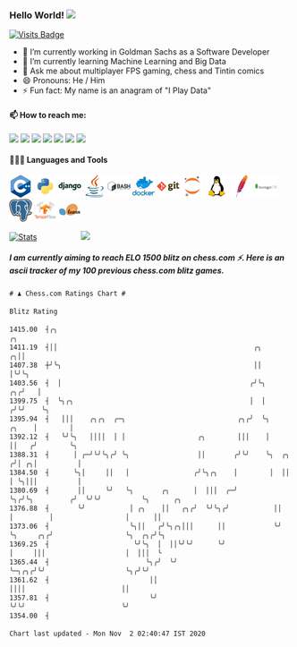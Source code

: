   ### Hello World!  <img src="https://github.com/sciencepal/sciencepal/blob/master/assets/Hi.gif" width="29px">
  [![Visits Badge](https://badges.pufler.dev/visits/sciencepal/sciencepal)](https://badges.pufler.dev/visits/sciencepal/sciencepal)
  
  - 🔭 I’m currently working in Goldman Sachs as a Software Developer
  - 🌱 I’m currently learning Machine Learning and Big Data
  - 💬 Ask me about multiplayer FPS gaming, chess and Tintin comics
  - 😄 Pronouns: He / Him
  - ⚡ Fun fact: My name is an anagram of "I Play Data"
  
  #### 📫 How to reach me:   
  [<img src="https://upload.wikimedia.org/wikipedia/commons/8/83/Steam_icon_logo.svg" width="3.5%"/>](https://steamcommunity.com/id/mongocds/)
  [<img src="https://github.com/sciencepal/sciencepal/blob/master/assets/discord-round.svg" width="3.5%"/>](https://discord.gg/MnUUbHe)
  [<img src="https://img.icons8.com/color/48/000000/twitter.png" width="3.5%"/>](https://twitter.com/sciencepal)
  [<img src="https://img.icons8.com/color/48/000000/linkedin.png" width="3.5%"/>](https://www.linkedin.com/in/adityapal1/)
  [<img src="https://img.icons8.com/fluent/48/000000/facebook-new.png" width="3.5%"/>](https://www.facebook.com/sciencepal/)
  [<img src="https://img.icons8.com/fluent/48/000000/instagram-new.png" width="3.5%"/>](https://www.instagram.com/aditya_sciencepal/)
  <a href="mailto:aditya.pal.science@gmail.com"> <img src="https://img.icons8.com/fluent/48/000000/gmail.png" width="3.5%"/> </a>
  
  #### 👨🏻‍💻 Languages and Tools <br />
  <code><img height="40" src="https://raw.githubusercontent.com/github/explore/80688e429a7d4ef2fca1e82350fe8e3517d3494d/topics/cpp/cpp.png"></code>
  <code><img height="40" src="https://raw.githubusercontent.com/github/explore/80688e429a7d4ef2fca1e82350fe8e3517d3494d/topics/python/python.png"></code>
  <code><img height="40" src="https://raw.githubusercontent.com/github/explore/80688e429a7d4ef2fca1e82350fe8e3517d3494d/topics/django/django.png"></code>
  <code><img height="40" src="https://raw.githubusercontent.com/github/explore/80688e429a7d4ef2fca1e82350fe8e3517d3494d/topics/java/java.png"></code>
  <code><img height="40" src="https://raw.githubusercontent.com/github/explore/80688e429a7d4ef2fca1e82350fe8e3517d3494d/topics/bash/bash.png"></code>
  <code><img height="40" src="https://raw.githubusercontent.com/github/explore/80688e429a7d4ef2fca1e82350fe8e3517d3494d/topics/docker/docker.png"></code>
  <code><img height="40" src="https://raw.githubusercontent.com/github/explore/80688e429a7d4ef2fca1e82350fe8e3517d3494d/topics/git/git.png"></code>
  <code><img height="40" src="https://raw.githubusercontent.com/github/explore/80688e429a7d4ef2fca1e82350fe8e3517d3494d/topics/jupyter-notebook/jupyter-notebook.png"></code>
  <code><img height="40" src="https://raw.githubusercontent.com/github/explore/80688e429a7d4ef2fca1e82350fe8e3517d3494d/topics/linux/linux.png"></code>
  <code><img height="40" src="https://raw.githubusercontent.com/github/explore/80688e429a7d4ef2fca1e82350fe8e3517d3494d/topics/maven/maven.png"></code>
  <code><img height="40" src="https://raw.githubusercontent.com/github/explore/80688e429a7d4ef2fca1e82350fe8e3517d3494d/topics/mongodb/mongodb.png"></code>
  <code><img height="40" src="https://raw.githubusercontent.com/github/explore/80688e429a7d4ef2fca1e82350fe8e3517d3494d/topics/postgresql/postgresql.png"></code>
  <code><img height="40" src="https://raw.githubusercontent.com/github/explore/80688e429a7d4ef2fca1e82350fe8e3517d3494d/topics/tensorflow/tensorflow.png"></code>
  <code><img height="40" src="https://raw.githubusercontent.com/github/explore/80688e429a7d4ef2fca1e82350fe8e3517d3494d/topics/scikit-learn/scikit-learn.png"></code>
  
  [![Stats](https://github-readme-stats.vercel.app/api?username=sciencepal&show_icons=true&theme=radical)](https://github-readme-stats.vercel.app/api?username=sciencepal&show_icons=true&theme=radical)&nbsp; &nbsp; &nbsp; &nbsp; &nbsp; &nbsp; &nbsp; &nbsp; &nbsp; &nbsp; <img src="https://github.com/sciencepal/sciencepal/blob/master/assets/saved.gif" width="195">
  
  ##### I am currently aiming to reach ELO 1500 blitz on chess.com ⚡. Here is an ascii tracker of my 100 previous chess.com blitz games.

  ```
  # ♟︎ Chess.com Ratings Chart #
  
  Blitz Rating

 1415.00  ┤╭╮                                                                                  ╭╮
 1411.19  ┤││                                                 ╭╮                             ╭╮││
 1407.38  ┼╯╰╮                                                ││                             │╰╯╰╮
 1403.56  ┤  │                                               ╭╯╰╮                         ╭╮╭╯   │
 1399.75  ┤  ╰╮╭╮                                            │  │                        ╭╯╰╯    ╰╮
 1395.94  ┤   │││    ╭╮╭╮  ╭─╮                            ╭╮╭╯  ╰╮                 ╭╮    │        │
 1392.12  ┤   ╰╯╰╮   ││││  │ │                  ╭╮        │││    │                 ││   ╭╯        ╰╮
 1388.31  ┤      │ ╭─╯╰╯╰╮╭╯ ╰╮                 ││       ╭╯╰╯    ╰╮  ╭╮           ╭╯│ ╭╮│          │
 1384.50  ┤      ╰╮│     ││   │                ╭╯╰╮╭╮    │        │  ││           │ ╰╮│││          │
 1380.69  ┤       ││     ╰╯   ╰╮       ╭╮      │  │││  ╭─╯        ╰╮╭╯╰╮         ╭╯  ╰╯╰╯          ╰╮      ╭╮
 1376.88  ┤       ╰╯           │ ╭╮    ││   ╭╮╭╯  ╰╯╰╮╭╯           ││  │         │                  │      ││
 1373.06  ┤                    ╰╮││   ╭╯╰╮╭╮│││      ││            ╰╯  ╰╮     ╭╮╭╯                  ╰╮  ╭╮╭╯╰╮
 1369.25  ┤                     ╰╯╰╮  │  ││╰╯╰╯      ╰╯                 │     │││                    │  │││  ╰
 1365.44  ┤                        ╰╮╭╯  ╰╯                             ╰─╮╭╮╭╯╰╯                    ╰╮╭╯╰╯
 1361.62  ┤                         ││                                    ││││                        ││
 1357.81  ┤                         ╰╯                                    ╰╯╰╯                        ╰╯
 1354.00  ┤

Chart last updated - Mon Nov  2 02:40:47 IST 2020  
  ```
  
